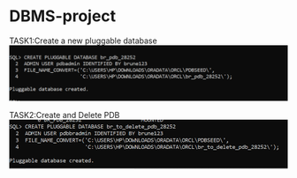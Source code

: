 # DBMS-project

TASK1:Create a new pluggable database
![image alt](https://github.com/bruno123-code/DBMS-project/blob/main/creation%20of%201st%20pdb.PNG?raw=true)

TASK2:Create and Delete PDB
![image alt](https://github.com/bruno123-code/DBMS-project/blob/fac140fe0a4d42f29298177124f7de9d434f0bad/creation%20of%202nd%20pdb.PNG)
